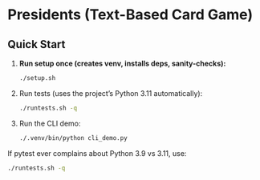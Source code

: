 # Presidents (Text-Based Card Game)

## Quick Start
1. **Run setup once (creates venv, installs deps, sanity-checks):**
   ```bash
   ./setup.sh
   ```
2. Run tests (uses the project’s Python 3.11 automatically):
   ```bash
   ./runtests.sh -q
   ```
3. Run the CLI demo:
   ```bash
   ./.venv/bin/python cli_demo.py
   ```
If pytest ever complains about Python 3.9 vs 3.11, use:
   ```bash
   ./runtests.sh -q
   ```
